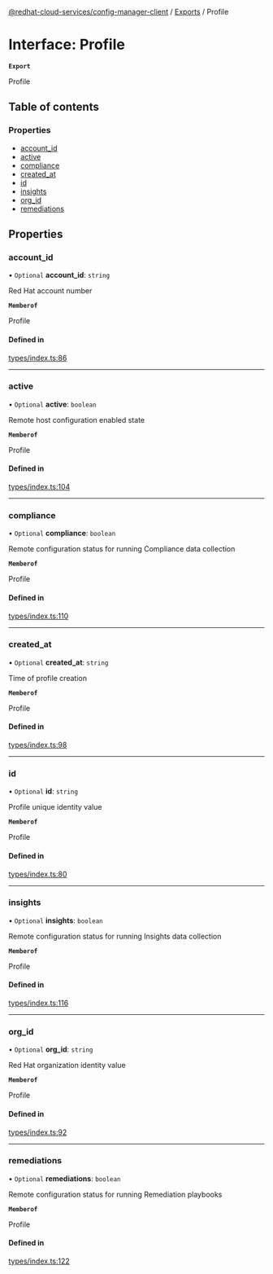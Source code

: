 [@redhat-cloud-services/config-manager-client](../README.md) / [Exports](../modules.md) / Profile

# Interface: Profile

**`Export`**

Profile

## Table of contents

### Properties

- [account\_id](Profile.md#account_id)
- [active](Profile.md#active)
- [compliance](Profile.md#compliance)
- [created\_at](Profile.md#created_at)
- [id](Profile.md#id)
- [insights](Profile.md#insights)
- [org\_id](Profile.md#org_id)
- [remediations](Profile.md#remediations)

## Properties

### account\_id

• `Optional` **account\_id**: `string`

Red Hat account number

**`Memberof`**

Profile

#### Defined in

[types/index.ts:86](https://github.com/RedHatInsights/javascript-clients/blob/main/packages/config-manager/types/index.ts#L86)

___

### active

• `Optional` **active**: `boolean`

Remote host configuration enabled state

**`Memberof`**

Profile

#### Defined in

[types/index.ts:104](https://github.com/RedHatInsights/javascript-clients/blob/main/packages/config-manager/types/index.ts#L104)

___

### compliance

• `Optional` **compliance**: `boolean`

Remote configuration status for running Compliance data collection

**`Memberof`**

Profile

#### Defined in

[types/index.ts:110](https://github.com/RedHatInsights/javascript-clients/blob/main/packages/config-manager/types/index.ts#L110)

___

### created\_at

• `Optional` **created\_at**: `string`

Time of profile creation

**`Memberof`**

Profile

#### Defined in

[types/index.ts:98](https://github.com/RedHatInsights/javascript-clients/blob/main/packages/config-manager/types/index.ts#L98)

___

### id

• `Optional` **id**: `string`

Profile unique identity value

**`Memberof`**

Profile

#### Defined in

[types/index.ts:80](https://github.com/RedHatInsights/javascript-clients/blob/main/packages/config-manager/types/index.ts#L80)

___

### insights

• `Optional` **insights**: `boolean`

Remote configuration status for running Insights data collection

**`Memberof`**

Profile

#### Defined in

[types/index.ts:116](https://github.com/RedHatInsights/javascript-clients/blob/main/packages/config-manager/types/index.ts#L116)

___

### org\_id

• `Optional` **org\_id**: `string`

Red Hat organization identity value

**`Memberof`**

Profile

#### Defined in

[types/index.ts:92](https://github.com/RedHatInsights/javascript-clients/blob/main/packages/config-manager/types/index.ts#L92)

___

### remediations

• `Optional` **remediations**: `boolean`

Remote configuration status for running Remediation playbooks

**`Memberof`**

Profile

#### Defined in

[types/index.ts:122](https://github.com/RedHatInsights/javascript-clients/blob/main/packages/config-manager/types/index.ts#L122)
